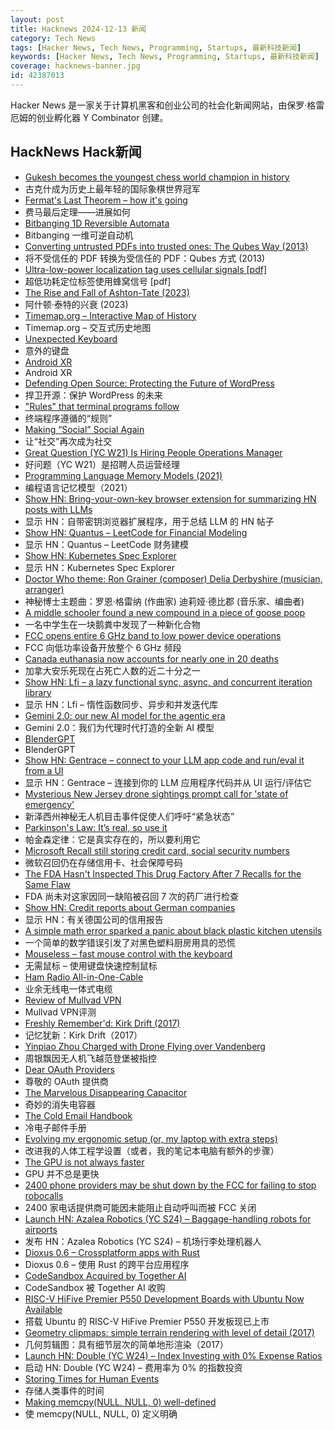 ```yaml
---
layout: post
title: Hacknews 2024-12-13 新闻
category: Tech News
tags: [Hacker News, Tech News, Programming, Startups, 最新科技新闻]
keywords: [Hacker News, Tech News, Programming, Startups, 最新科技新闻]
coverage: hacknews-banner.jpg
id: 42387013
---
```


Hacker News 是一家关于计算机黑客和创业公司的社会化新闻网站，由保罗·格雷厄姆的创业孵化器 Y Combinator 创建。

## HackNews Hack新闻

- [Gukesh becomes the youngest chess world champion in history](https://lichess.org/@/Lichess/blog/wcc-2024-round-14-gukesh-becomes-the-youngest-world-champion-in-history/cDggdNZw)
- 古克什成为历史上最年轻的国际象棋世界冠军
- [Fermat's Last Theorem – how it's going](https://xenaproject.wordpress.com/2024/12/11/fermats-last-theorem-how-its-going/)
- 费马最后定理——进展如何
- [Bitbanging 1D Reversible Automata](https://richiejp.com/1d-reversible-automata)
- Bitbanging 一维可逆自动机
- [Converting untrusted PDFs into trusted ones: The Qubes Way (2013)](https://blog.invisiblethings.org/2013/02/21/converting-untrusted-pdfs-into-trusted.html)
- 将不受信任的 PDF 转换为受信任的 PDF：Qubes 方式 (2013)
- [Ultra-low-power localization tag uses cellular signals [pdf]](https://www.cs.umd.edu/~nakul/assets/papers/litefoot_sensys2024_nakul.pdf)
- 超低功耗定位标签使用蜂窝信号 [pdf]
- [The Rise and Fall of Ashton-Tate (2023)](https://www.abortretry.fail/p/the-rise-and-fall-of-ashton-tate)
- 阿什顿·泰特的兴衰 (2023)
- [Timemap.org – Interactive Map of History](https://www.oldmapsonline.org/en/history/regions)
- Timemap.org – 交互式历史地图
- [Unexpected Keyboard](https://github.com/Julow/Unexpected-Keyboard)
- 意外的键盘
- [Android XR](https://blog.google/products/android/android-xr/)
- Android XR
- [Defending Open Source: Protecting the Future of WordPress](https://automattic.com/2024/protecting-wordpress/)
- 捍卫开源：保护 WordPress 的未来
- ["Rules" that terminal programs follow](https://jvns.ca/blog/2024/11/26/terminal-rules/)
- 终端程序遵循的“规则”
- [Making “Social” Social Again](https://ev.medium.com/making-social-social-again-0126fa5c6ce8)
- 让“社交”再次成为社交
- [Great Question (YC W21) Is Hiring People Operations Manager](https://www.ycombinator.com/companies/great-question/jobs/QnZ7Jyj-great-question-w21-is-hiring-people-operations-manager-to-democratize-ux-research-at-scale)
- 好问题（YC W21）是招聘人员运营经理
- [Programming Language Memory Models (2021)](https://research.swtch.com/plmm)
- 编程语言记忆模型（2021）
- [Show HN: Bring-your-own-key browser extension for summarizing HN posts with LLMs](https://github.com/ivanyu/hn-tldr-extension)
- 显示 HN：自带密钥浏览器扩展程序，用于总结 LLM 的 HN 帖子
- [Show HN: Quantus – LeetCode for Financial Modeling](https://quantus.finance/)
- 显示 HN：Quantus – LeetCode 财务建模
- [Show HN: Kubernetes Spec Explorer](https://kubespec.dev/)
- 显示 HN：Kubernetes Spec Explorer
- [Doctor Who theme: Ron Grainer (composer) Delia Derbyshire (musician, arranger)](https://www.nfsa.gov.au/collection/curated/asset/102424-doctor-who-theme-ron-grainer-composer-and-delia-derbyshire-musician)
- 神秘博士主题曲：罗恩·格雷纳 (作曲家) 迪莉娅·德比郡 (音乐家、编曲者)
- [A middle schooler found a new compound in a piece of goose poop](https://phys.org/news/2024-12-middle-schooler-compound-piece-goose.html)
- 一名中学生在一块鹅粪中发现了一种新化合物
- [FCC opens entire 6 GHz band to low power device operations](https://docs.fcc.gov/public/attachments/DOC-408129A1.txt)
- FCC 向低功率设备开放整个 6 GHz 频段
- [Canada euthanasia now accounts for nearly one in 20 deaths](https://www.bbc.com/news/articles/c0j1z14p57po)
- 加拿大安乐死现在占死亡人数的近二十分之一
- [Show HN: Lfi – a lazy functional sync, async, and concurrent iteration library](https://lfi.dev/)
- 显示 HN：Lfi – 惰性函数同步、异步和并发迭代库
- [Gemini 2.0: our new AI model for the agentic era](https://blog.google/technology/google-deepmind/google-gemini-ai-update-december-2024/)
- Gemini 2.0：我们为代理时代打造的全新 AI 模型
- [BlenderGPT](https://www.blendergpt.org/)
- BlenderGPT
- [Show HN: Gentrace – connect to your LLM app code and run/eval it from a UI](https://gentrace.ai/)
- 显示 HN：Gentrace – 连接到你的 LLM 应用程序代码并从 UI 运行/评估它
- [Mysterious New Jersey drone sightings prompt call for 'state of emergency'](https://www.theguardian.com/us-news/2024/dec/11/new-jersey-drone-sightings-state-of-emergency)
- 新泽西州神秘无人机目击事件促使人们呼吁“紧急状态”
- [Parkinson's Law: It’s real, so use it](https://theengineeringmanager.substack.com/p/parkinsons-law-its-real-so-use-it)
- 帕金森定律：它是真实存在的，所以要利用它
- [Microsoft Recall still storing credit card, social security numbers](https://www.tomshardware.com/software/windows/microsoft-recall-screenshots-credit-cards-and-social-security-numbers-even-with-the-sensitive-information-filter-enabled)
- 微软召回仍在存储信用卡、社会保障号码
- [The FDA Hasn't Inspected This Drug Factory After 7 Recalls for the Same Flaw](https://www.propublica.org/article/glenmark-pharmaceuticals-recalls-fda-oversight)
- FDA 尚未对这家因同一缺陷被召回 7 次的药厂进行检查
- [Show HN: Credit reports about German companies](https://bonscore.org/)
- 显示 HN：有关德国公司的信用报告
- [A simple math error sparked a panic about black plastic kitchen utensils](https://nationalpost.com/news/canada/black-plastic)
- 一个简单的数学错误引发了对黑色塑料厨房用具的恐慌
- [Mouseless – fast mouse control with the keyboard](https://mouseless.click/)
- 无需鼠标 – 使用键盘快速控制鼠标
- [Ham Radio All-in-One-Cable](https://github.com/skuep/AIOC)
- 业余无线电一体式电缆
- [Review of Mullvad VPN](https://x41-dsec.de/news/2024/12/11/mullvad/)
- Mullvad VPN评测
- [Freshly Remember'd: Kirk Drift (2017)](http://strangehorizons.com/non-fiction/columns/freshly-rememberd-kirk-drift/)
- 记忆犹新：Kirk Drift（2017）
- [Yinpiao Zhou Charged with Drone Flying over Vandenberg](https://www.justice.gov/usao-cdca/pr/brentwood-man-arrested-allegedly-flying-drone-over-and-photographing-vandenberg-space)
- 周银飘因无人机飞越范登堡被指控
- [Dear OAuth Providers](https://pilcrowonpaper.com/blog/dear-oauth-providers/)
- 尊敬的 OAuth 提供商
- [The Marvelous Disappearing Capacitor](https://lcamtuf.substack.com/p/the-marvelous-disappearing-capacitor)
- 奇妙的消失电容器
- [The Cold Email Handbook](https://www.za-zu.com/blog/playbook)
- 冷电子邮件手册
- [Evolving my ergonomic setup (or, my laptop with extra steps)](https://www.ntietz.com/blog/evolving-ergo-setup/)
- 改进我的人体工程学设置（或者，我的笔记本电脑有额外的步骤）
- [The GPU is not always faster](https://cowfreedom.de/#dot_product/introduction/)
- GPU 并不总是更快
- [2400 phone providers may be shut down by the FCC for failing to stop robocalls](https://docs.fcc.gov/public/attachments/DOC-408083A1.txt)
- 2400 家电话提供商可能因未能阻止自动呼叫而被 FCC 关闭
- [Launch HN: Azalea Robotics (YC S24) – Baggage-handling robots for airports]()
- 发布 HN：Azalea Robotics (YC S24) – 机场行李处理机器人
- [Dioxus 0.6 – Crossplatform apps with Rust](https://dioxuslabs.com/blog/release-060/)
- Dioxus 0.6 – 使用 Rust 的跨平台应用程序
- [CodeSandbox Acquired by Together AI](https://codesandbox.io/blog/joining-together-ai-introducing-codesandbox-sdk)
- CodeSandbox 被 Together AI 收购
- [RISC-V HiFive Premier P550 Development Boards with Ubuntu Now Available](https://www.sifive.com/blog/hifive-premier-p550-development-boards-with-ubuntu)
- 搭载 Ubuntu 的 RISC-V HiFive Premier P550 开发板现已上市
- [Geometry clipmaps: simple terrain rendering with level of detail (2017)](https://mikejsavage.co.uk/geometry-clipmaps/)
- 几何剪辑图：具有细节层次的简单地形渲染（2017）
- [Launch HN: Double (YC W24) – Index Investing with 0% Expense Ratios]()
- 启动 HN: Double (YC W24) – 费用率为 0% 的指数投资
- [Storing Times for Human Events](https://simonwillison.net/2024/Nov/27/storing-times-for-human-events/)
- 存储人类事件的时间
- [Making memcpy(NULL, NULL, 0) well-defined](https://developers.redhat.com/articles/2024/12/11/making-memcpynull-null-0-well-defined)
- 使 memcpy(NULL, NULL, 0) 定义明确

